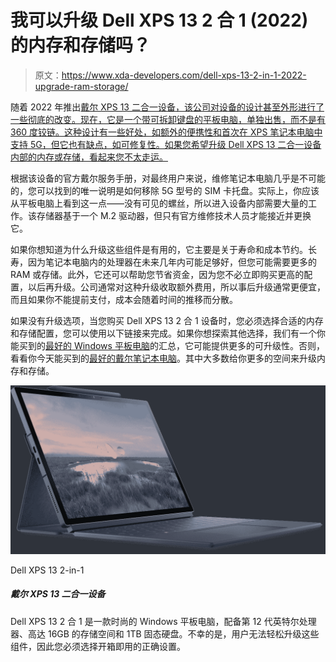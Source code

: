 # 我可以升级 Dell XPS 13 2 合 1 (2022)的内存和存储吗？

> 原文：<https://www.xda-developers.com/dell-xps-13-2-in-1-2022-upgrade-ram-storage/>

随着 2022 年推出[戴尔 XPS 13 二合一设备，该公司对设备的设计甚至外形进行了一些彻底的改变。现在，它是一个带可拆卸键盘的平板电脑，单独出售，而不是有 360 度铰链。这种设计有一些好处，如额外的便携性和首次在 XPS 笔记本电脑中支持 5G，但它也有缺点，如可修复性。如果您希望升级 Dell XPS 13 二合一设备内部的内存或存储，看起来您不太走运。](https://www.xda-developers.com/dell-xps-13-2-in-1-2022/)

根据该设备的官方戴尔服务手册，对最终用户来说，维修笔记本电脑几乎是不可能的，您可以找到的唯一说明是如何移除 5G 型号的 SIM 卡托盘。实际上，你应该从平板电脑上看到这一点——没有可见的螺丝，所以进入设备内部需要大量的工作。该存储器基于一个 M.2 驱动器，但只有官方维修技术人员才能接近并更换它。

如果你想知道为什么升级这些组件是有用的，它主要是关于寿命和成本节约。长寿，因为笔记本电脑内的处理器在未来几年内可能足够好，但您可能需要更多的 RAM 或存储。此外，它还可以帮助您节省资金，因为您不必立即购买更高的配置，以后再升级。公司通常对这种升级收取额外费用，所以事后升级通常更便宜，而且如果你不能提前支付，成本会随着时间的推移而分散。

如果没有升级选项，当您购买 Dell XPS 13 2 合 1 设备时，您必须选择合适的内存和存储配置，您可以使用以下链接来完成。如果你想探索其他选择，我们有一个你能买到的[最好的 Windows 平板电脑](https://www.xda-developers.com/best-windows-tablets/)的汇总，它可能提供更多的可升级性。否则，看看你今天能买到的[最好的戴尔笔记本电脑](https://www.xda-developers.com/best-dell-laptops/)。其中大多数给你更多的空间来升级内存和存储。

 <picture>![The Dell XPS 13 2-in-1 has a thin and lightweight design and it features efficient 12th-gen Intel processors.](img/59d82b198f740fc915ae6ab4ae962ff9.png)</picture> 

Dell XPS 13 2-in-1

##### 戴尔 XPS 13 二合一设备

Dell XPS 13 2 合 1 是一款时尚的 Windows 平板电脑，配备第 12 代英特尔处理器、高达 16GB 的存储空间和 1TB 固态硬盘。不幸的是，用户无法轻松升级这些组件，因此您必须选择开箱即用的正确设置。